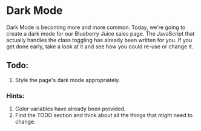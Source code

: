 # Dark Mode

Dark Mode is becoming more and more common. Today, we're going to create a dark mode for our Blueberry Juice sales page. The JavaScript that actually handles the class toggling has already been written for you. If you get done early, take a look at it and see how you could re-use or change it. 

## Todo: 

1. Style the page's dark mode appropriately. 


### Hints: 
1. Color variables have already been provided. 
2. Find the TODO section and think about all the things that might need to change. 